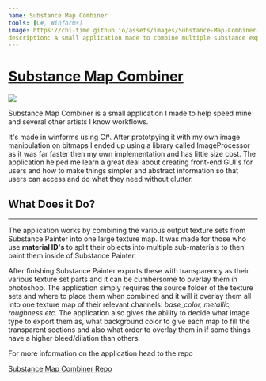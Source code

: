 ```yaml
---
name: Substance Map Combiner
tools: [C#, Winforms]
image: https://chi-time.github.io/assets/images/Substance-Map-Combiner-Project.jpg
description: A small application made to combine multiple substance exports into a single texture map.
---
```


<u>Substance Map Combiner</u>
=======================

![](https://chi-time.github.io/assets/images/Substance-Map-Combiner-Overview.gif)

Substance Map Combiner is a small application I made to help speed mine and several other artists I know workflows.

It's made in winforms using C#. After prototpying it with my own image manipulation on bitmaps I ended up using a library called ImageProcessor as it was far faster then my own implementation and has little size cost. The application helped me learn a great deal about creating front-end GUI's for users and how to make things simpler and abstract information so that users can access and do what they need without clutter.

## What Does it Do?
---
The application works by combining the various output texture sets from Substance Painter into one large texture map. It was made for those who use **material ID's** to split their objects into multiple sub-materials to then paint them inside of Substance Painter. 

After finishing Substance Painter exports these with transparency as their various texture set parts and it can be cumbersome to overlay them in photoshop. The application simply requires the source folder of the texture sets and where to place them when combined and it will it overlay them all into one texture map of their relevant channels: _base_color, metallic, roughness etc._
The application also gives the ability to decide what image type to export them as, what background color to give each map to fill the transparent sections and also what order to overlay them in if some things have a higher bleed/dilation than others.

For more information on the application head to the repo
<p class="text-center">
<a href="https://github.com/Chi-Time/Substance_Map_Combiner/tree/dev" class="button" target="_blank">Substance Map Combiner Repo</a>
</p>
